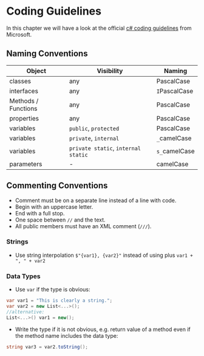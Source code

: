 # Coding Guidelines
In this chapter we will have a look at the official [c# coding guidelines](https://learn.microsoft.com/en-us/dotnet/csharp/fundamentals/coding-style/coding-conventions) from Microsoft.
## Naming Conventions
| Object              | Visibility                          | Naming        |
|---------------------|-------------------------------------|---------------|
| classes             | any                                 | PascalCase    |
| interfaces          | any                                 | `I`PascalCase |
| Methods / Functions | any                                 | PascalCase    |
| properties          | any                                 | PascalCase    |
| variables           | `public`, `protected`               | PascalCase    |
| variables           | `private`, `internal`               | `_`camelCase  |
| variables           | `private static`, `internal static` | `s_`camelCase |
| parameters          | -                                   | camelCase     |

## Commenting Conventions
- Comment must be on a separate line instead of a line with code.
- Begin with an uppercase letter.
- End with a full stop.
- One space between `//` and the text.
- All public members must have an XML comment (`///`).
### Strings
- Use string interpolation `$"{var1}, {var2}"` instead of using plus `var1 + ", " + var2`
### Data Types
- Use `var` if the type is obvious:
```csharp
var var1 = "This is clearly a string.";
var var2 = new List<...>();
//alternative:
List<...>() var1 = new();
```
- Write the type if it is not obvious, e.g. return value of a method even if the method name includes the data type:
```csharp
string var3 = var2.toString();
```